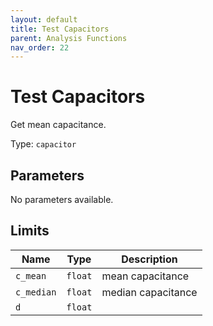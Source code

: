 ```yaml
---
layout: default
title: Test Capacitors
parent: Analysis Functions
nav_order: 22
---
```


# Test Capacitors

Get mean capacitance.

Type: `capacitor`

## Parameters

No parameters available.

## Limits

| Name | Type | Description |
|------|------|-------------|
|`c_mean` | `float` | mean capacitance |
|`c_median` | `float` | median capacitance |
|`d` | `float` | |
